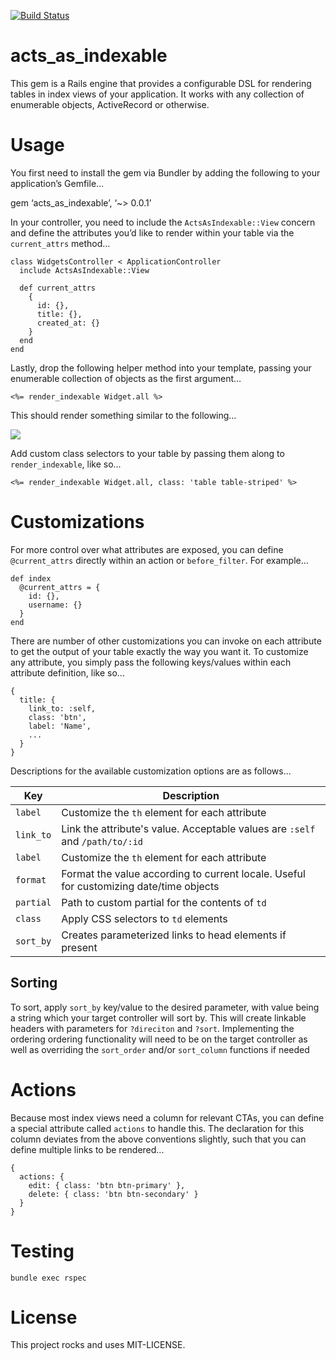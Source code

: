 [![Build Status](https://travis-ci.org/tcmacdonald/acts_as_indexable.svg)](https://travis-ci.org/tcmacdonald/acts_as_indexable)

# acts_as_indexable

This gem is a Rails engine that provides a configurable DSL for rendering tables in index views of your application. It works with any collection of enumerable objects, ActiveRecord or otherwise. 

# Usage

You first need to install the gem via Bundler by adding the following to your application’s Gemfile… 

  gem ‘acts_as_indexable’,  ‘~> 0.0.1’

In your controller, you need to include the `ActsAsIndexable::View` concern and define the attributes you’d like to render within your table via the `current_attrs` method… 

    class WidgetsController < ApplicationController
      include ActsAsIndexable::View

      def current_attrs
        {
          id: {},
          title: {},
          created_at: {}
        }
      end
    end

Lastly, drop the following helper method into your template, passing your enumerable collection of objects as the first argument…

    <%= render_indexable Widget.all %>

This should render something similar to the following… 

![](https://s3.amazonaws.com/helloample/acts_as_indexable/widgets_index.png)

Add custom class selectors to your table by passing them along to `render_indexable`, like so...

    <%= render_indexable Widget.all, class: 'table table-striped' %>


# Customizations

For more control over what attributes are exposed, you can define `@current_attrs` directly within an action or `before_filter`. For example…

    def index
      @current_attrs = {
        id: {},
        username: {}
      }
    end

There are number of other customizations you can invoke on each attribute to get the output of your table exactly the way you want it. To customize any attribute, you simply pass the following keys/values within each attribute definition, like so...

    {
      title: {
        link_to: :self,
        class: 'btn',
        label: 'Name',
        ...
      }
    }

Descriptions for the available customization options are as follows...

|Key|Description|
|---|---|
|`label`|Customize the `th` element for each attribute|
|`link_to`|Link the attribute's value. Acceptable values are `:self` and `/path/to/:id`|
|`label`|Customize the `th` element for each attribute|
|`format`|Format the value according to current locale. Useful for customizing date/time objects|
|`partial`|Path to custom partial for the contents of `td`|
|`class`|Apply CSS selectors to `td` elements|
|`sort_by`|Creates parameterized links to head elements if present| 

## Sorting
To sort, apply `sort_by` key/value to the desired parameter, with value being a string which your target controller will sort by. This will create linkable headers with parameters for `?direciton` and `?sort`. Implementing the ordering ordering functionality will need to be on the target controller as well as overriding the `sort_order` and/or `sort_column` functions if needed

# Actions

Because most index views need a column for relevant CTAs, you can define a special attribute called `actions` to handle this. The declaration for this column deviates from the above conventions slightly, such that you can define multiple links to be rendered...

    {
      actions: {
        edit: { class: 'btn btn-primary' },
        delete: { class: 'btn btn-secondary' }
      }
    }

# Testing

    bundle exec rspec

# License

This project rocks and uses MIT-LICENSE.





